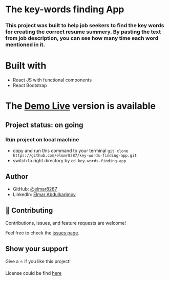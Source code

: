 # The key-words finding App


### This project was built to help job seekers to find the key words for creating the correct resume summery. By pasting the text from job description, you can see how many time each word mentioned in it.

# Built with

- React JS with functional components
- React Bootstrap
  

# The [Demo Live](https://key-words.netlify.app/) version is available
<!-- ![screenshot1]() -->

## Project status: on going

### Run project on local machine

- copy and run this command to your terminal `git clone https://github.com/elmar8287/key-words-finding-app.git`
- switch to right directory by `cd key-words-finding-app`

## Author

- GitHub: [@elmar8287](https://github.com/elmar8287)
- LinkedIn: [Elmar Abdulkarimov](https://www.linkedin.com/in/elmar.abdulkarimov/)

## 🤝 Contributing

Contributions, issues, and feature requests are welcome!

Feel free to check the [issues page](https://github.com/elmar8287/key-words-finding-app/issues).

## Show your support

Give a ⭐️ if you like this project!

License could be find [here](https://github.com/elmar8287/key-words-finding-app/blob/dev/LICENSE)
